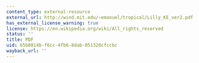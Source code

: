 ```yaml
---
content_type: external-resource
external_url: http://wind.mit.edu/~emanuel/tropical/Lilly_KE_ver2.pdf
has_external_license_warning: true
license: https://en.wikipedia.org/wiki/All_rights_reserved
status: ''
title: PDF
uid: 65b8814b-f6cc-4fb6-8dab-051320cfccbc
wayback_url: ''
---
```

